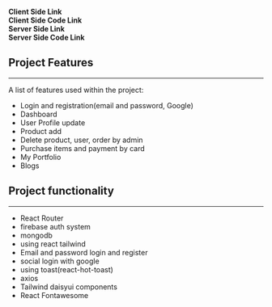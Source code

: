 **Client Side Link**  
**Client Side Code Link**  
**Server Side Link**  
**Server Side Code Link**  

## Project Features
***
A list of features used within the project:
* Login and registration(email and password, Google)
* Dashboard
* User Profile update 
* Product add
* Delete product, user, order by admin
* Purchase items and payment by card
* My Portfolio
* Blogs

## Project functionality
***
* React Router
* firebase auth system
* mongodb
* using react tailwind
* Email and password login and register
* social login with google
* using toast(react-hot-toast)
* axios
* Tailwind daisyui components
* React Fontawesome
